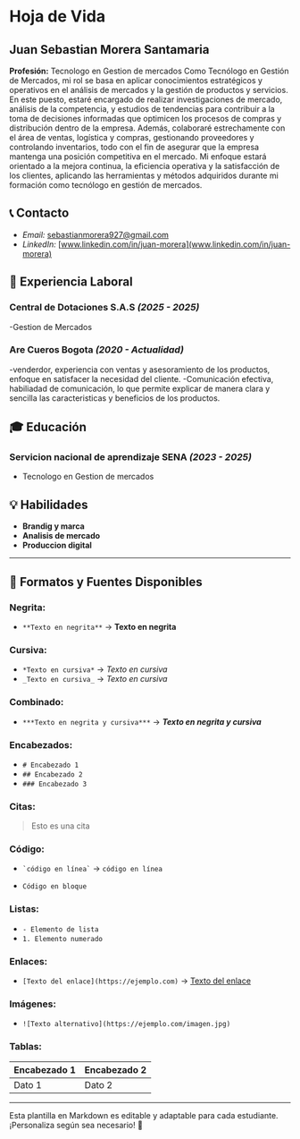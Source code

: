 # Hoja de Vida

## Juan Sebastian Morera Santamaria 
**Profesión:** Tecnologo en Gestion de mercados
Como Tecnólogo en Gestión de Mercados, mi rol se basa en aplicar conocimientos estratégicos y operativos en el análisis de mercados y la gestión de productos y servicios. En este puesto, estaré encargado de realizar investigaciones de mercado, análisis de la competencia, y estudios de tendencias para contribuir a la toma de decisiones informadas que optimicen los procesos de compras y distribución dentro de la empresa. Además, colaboraré estrechamente con el área de ventas, logística y compras, gestionando proveedores y controlando inventarios, todo con el fin de asegurar que la empresa mantenga una posición competitiva en el mercado. Mi enfoque estará orientado a la mejora continua, la eficiencia operativa y la satisfacción de los clientes, aplicando las herramientas y métodos adquiridos durante mi formación como tecnólogo en gestión de mercados.

## 📞 Contacto
- *Email:* [sebastianmorera927@gmail.com](mailto:sebastianmorera927@gmail.com)
- *LinkedIn:* [www.linkedin.com/in/juan-morera](www.linkedin.com/in/juan-morera)


## 🏢 Experiencia Laboral

### **Central de Dotaciones S.A.S** _(2025 - 2025)_
-Gestion de Mercados 

### **Are Cueros Bogota** _(2020 - Actualidad)_
-venderdor, experiencia con ventas y asesoramiento de los productos, enfoque en satisfacer la necesidad del cliente.
-Comunicación efectiva, habiliadad de comunicación, lo que permite explicar de manera clara y sencilla las caracteristicas y beneficios de los productos.

## 🎓 Educación
### **Servicion nacional de aprendizaje SENA** _(2023 - 2025)_
- Tecnologo en Gestion de mercados

## 💡 Habilidades
- **Brandig y marca**
- **Analisis de mercado**
- **Produccion digital**

---

## 🎨 Formatos y Fuentes Disponibles

### **Negrita:**
- `**Texto en negrita**` → **Texto en negrita**

### **Cursiva:**
- `*Texto en cursiva*` → *Texto en cursiva*
- `_Texto en cursiva_` → _Texto en cursiva_

### **Combinado:**
- `***Texto en negrita y cursiva***` → ***Texto en negrita y cursiva***

### **Encabezados:**
- `# Encabezado 1`
- `## Encabezado 2`
- `### Encabezado 3`

### **Citas:**
> Esto es una cita

### **Código:**
- `` `código en línea` `` → `código en línea`
- ```
  Código en bloque
  ```

### **Listas:**
- `- Elemento de lista`
- `1. Elemento numerado`

### **Enlaces:**
- `[Texto del enlace](https://ejemplo.com)` → [Texto del enlace](https://ejemplo.com)

### **Imágenes:**
- `![Texto alternativo](https://ejemplo.com/imagen.jpg)`

### **Tablas:**
| Encabezado 1 | Encabezado 2 |
|-------------|-------------|
| Dato 1     | Dato 2      |

---

Esta plantilla en Markdown es editable y adaptable para cada estudiante. ¡Personaliza según sea necesario! 🎯

